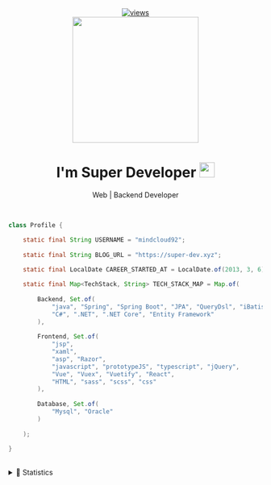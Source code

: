 <div align="center">
    <a href="https://github.com/DenverCoder1/Simple-View-Counter">
        <img alt="views" title="GitHub profile views" src="https://komarev.com/ghpvc/?username=mindcloud92&&style=flat-square&label=VIEW &logo=html"/>
    </a>
</div>  

<div  align="center">
    <img src="https://octodex.github.com/images/daftpunktocat-thomas.gif" height="250"/>
</div>


<h1 align="center">I'm Super Developer <img src="https://raw.githubusercontent.com/MartinHeinz/MartinHeinz/master/wave.gif" height="30px">
</h3>
<p align="center"> Web | Backend Developer</p>
<br/>

```java
class Profile {

    static final String USERNAME = "mindcloud92";
    
    static final String BLOG_URL = "https://super-dev.xyz";
    
    static final LocalDate CAREER_STARTED_AT = LocalDate.of(2013, 3, 6);

    static final Map<TechStack, String> TECH_STACK_MAP = Map.of(
     
        Backend, Set.of(
            "java", "Spring", "Spring Boot", "JPA", "QueryDsl", "iBatis", "myBatis",
            "C#", ".NET", ".NET Core", "Entity Framework"
        ),
            
        Frontend, Set.of(
            "jsp",
            "xaml",
            "asp", "Razor",
            "javascript", "prototypeJS", "typescript", "jQuery",
            "Vue", "Vuex", "Vuetify", "React",
            "HTML", "sass", "scss", "css"
        ),
            
        Database, Set.of(
            "Mysql", "Oracle"
        )
        
    );

}
```


<br />
<details>
    <summary>🥇 Statistics</summary>
    <div>
        <img src="https://github-readme-stats.vercel.app/api?username=mindcloud92&show_icons=true&hide_title=true&hide_border=true" height="150px" />
        <img src="https://github-readme-streak-stats.herokuapp.com/?user=mindcloud92&theme=flag-india&hide_border=true"  height="150px"/>
        <img src="https://github-readme-stats.vercel.app/api/top-langs/?username=mindcloud92&hide_border=true&layout=compact&custom_title=Usage Languages&title_color=2a2a2a" />        
    </div>
</details>


